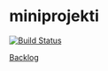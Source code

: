 # miniprojekti

[![Build Status](https://travis-ci.org/ohtu2017-sprintterit/miniprojekti.svg?branch=master)](https://travis-ci.org/ohtu2017-sprintterit/miniprojekti)

[Backlog](https://docs.google.com/spreadsheets/d/1jSxhcgDVZt9wurYCuqZEZ7Dv1KNtv_SieJrNIG_zpkk)
